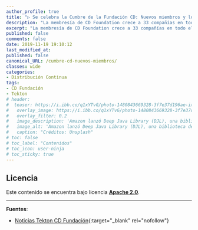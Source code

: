 ```yaml
---
author_profile: true
title: "▷ Se celebra la Cumbre de la Fundación CD: Nuevos miembros y los objetivos estratégicos para 2020"
description: "La membresía de CD Foundation crece a 33 compañías en todo el mundo, incluidos los miembros Premier CapitalOne, CircleCI, Cloudbees, Google, Huawei, IBM, jFrog, Netflix y Salesforce"
excerpt: "La membresía de CD Foundation crece a 33 compañías en todo el mundo, incluidos los miembros Premier CapitalOne, CircleCI, Cloudbees, Google, Huawei, IBM, jFrog, Netflix y Salesforce"
published: false
comments: false
date: 2019-11-19 19:10:12
last_modified_at: 
published: false
canonical_URL: /cumbre-cd-nuevos-miembros/
classes: wide
categories:
- Distribución Continua
tags:
- CD Fundación
- Tekton
# header:
#  teaser: https://i.ibb.co/q1xYTvG/photo-1480843669328-3f7e37d196ae-ixlib-rb-1-2.jpg
#   overlay_image: https://i.ibb.co/q1xYTvG/photo-1480843669328-3f7e37d196ae-ixlib-rb-1-2.jpg
#   overlay_filter: 0.2
#   image_description: 'Amazon lanzó Deep Java Library (DJL), una biblioteca de código abierto con API de Java para simplificar la capacitación, las pruebas, la implementación y la creación en 2020'
#   image_alt: 'Amazon lanzó Deep Java Library (DJL), una biblioteca de código abierto con API de Java para simplificar la capacitación, las pruebas, la implementación y la creación en 2002'
#   caption: "Créditos: Unsplash"
# toc: false
# toc_label: "Contenidos"
# toc_icon: user-ninja
# toc_sticky: true
---
```


<!-- ESTA PAGINA VA AQUI- https://cd.foundation/projects/ -->
<!-- OTRAS PAGINAS QUE TRADUCIR: ¿cómo medimos el crecimiento de nuestros proyectos: https://cd.foundation/blog/2019/11/14/how-do-we-measure-the-growth-of-cd-foundation-projects-and-their-communities/? -->
<!-- LANDSCAPE DE LA CDF: https://landscape.cd.foundation/ , https://cd.foundation/blog/2019/11/13/the-cd-interactive-landscape-is-live/ -->
<!-- 9 PUNTOS ESTRATEGICOS: https://cd.foundation/blog/2019/10/17/cdfs-governing-board-unveils-9-strategic-goals/ -->
<!-- QUE ES OUTRECHY: https://www.outreachy.org/# , https://cd.foundation/blog/2019/10/11/cd-foundation-is-participating-in-outreachy/, -->
<!-- CDF SEGURIDAD https://lists.cd.foundation/g/sig-security , https://cd.foundation/blog/2019/10/10/announcing-the-cdf-security-sig/ -->


## Licencia

Este contenido se encuentra bajo licencia **[Apache 2.0](https://es.wikipedia.org/wiki/Apache_License)**.

_____

**Fuentes**:

* [Noticias Tekton CD Fundación](https://cd.foundation/announcement/2019/11/18/continuous-delivery-foundation-hosts-cd-summit/){:target="_blank" rel="nofollow"}